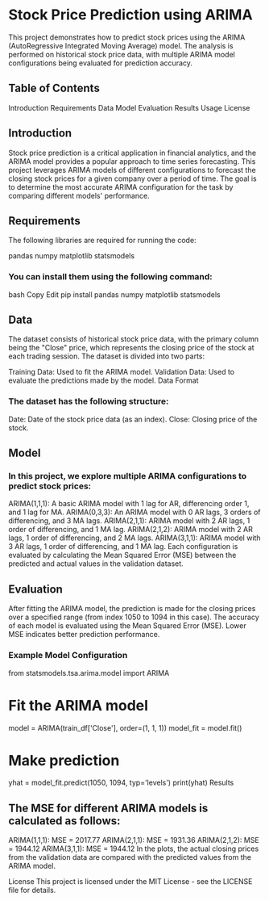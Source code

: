 
# Stock Price Prediction using ARIMA
This project demonstrates how to predict stock prices using the ARIMA (AutoRegressive Integrated Moving Average) model. The analysis is performed on historical stock price data, with multiple ARIMA model configurations being evaluated for prediction accuracy.

## Table of Contents
Introduction
Requirements
Data
Model
Evaluation
Results
Usage
License
## Introduction
Stock price prediction is a critical application in financial analytics, and the ARIMA model provides a popular approach to time series forecasting. This project leverages ARIMA models of different configurations to forecast the closing stock prices for a given company over a period of time. The goal is to determine the most accurate ARIMA configuration for the task by comparing different models' performance.

## Requirements
The following libraries are required for running the code:

pandas
numpy
matplotlib
statsmodels

### You can install them using the following command:

bash
Copy
Edit
pip install pandas numpy matplotlib statsmodels
## Data
The dataset consists of historical stock price data, with the primary column being the "Close" price, which represents the closing price of the stock at each trading session. The dataset is divided into two parts:

Training Data: Used to fit the ARIMA model.
Validation Data: Used to evaluate the predictions made by the model.
Data Format
### The dataset has the following structure:

Date: Date of the stock price data (as an index).
Close: Closing price of the stock.
## Model
### In this project, we explore multiple ARIMA configurations to predict stock prices:

ARIMA(1,1,1): A basic ARIMA model with 1 lag for AR, differencing order 1, and 1 lag for MA.
ARIMA(0,3,3): An ARIMA model with 0 AR lags, 3 orders of differencing, and 3 MA lags.
ARIMA(2,1,1): ARIMA model with 2 AR lags, 1 order of differencing, and 1 MA lag.
ARIMA(2,1,2): ARIMA model with 2 AR lags, 1 order of differencing, and 2 MA lags.
ARIMA(3,1,1): ARIMA model with 3 AR lags, 1 order of differencing, and 1 MA lag.
Each configuration is evaluated by calculating the Mean Squared Error (MSE) between the predicted and actual values in the validation dataset.

## Evaluation
After fitting the ARIMA model, the prediction is made for the closing prices over a specified range (from index 1050 to 1094 in this case). The accuracy of each model is evaluated using the Mean Squared Error (MSE). Lower MSE indicates better prediction performance.

### Example Model Configuration
from statsmodels.tsa.arima.model import ARIMA

# Fit the ARIMA model
model = ARIMA(train_df['Close'], order=(1, 1, 1))
model_fit = model.fit()

# Make prediction
yhat = model_fit.predict(1050, 1094, typ='levels')
print(yhat)
Results
## The MSE for different ARIMA models is calculated as follows:

ARIMA(1,1,1): MSE = 2017.77
ARIMA(2,1,1): MSE = 1931.36
ARIMA(2,1,2): MSE = 1944.12
ARIMA(3,1,1): MSE = 1944.12
In the plots, the actual closing prices from the validation data are compared with the predicted values from the ARIMA model.


License
This project is licensed under the MIT License - see the LICENSE file for details.
